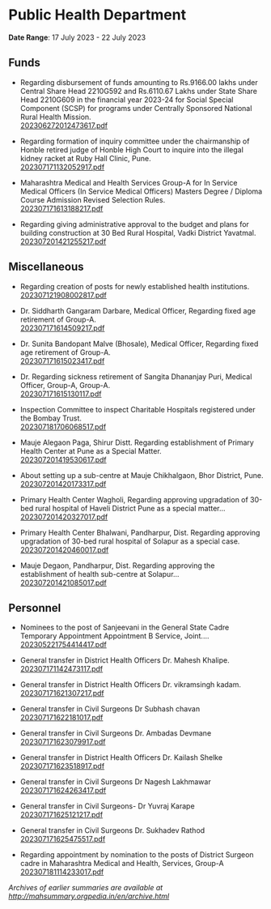 # Public Health Department

**Date Range**: 17 July 2023 - 22 July 2023


## Funds
- Regarding disbursement of funds amounting to Rs.9166.00 lakhs under Central Share Head 2210G592 and Rs.6110.67 Lakhs under State Share Head 2210G609 in the financial year 2023-24 for Social Special Component (SCSP) for programs under Centrally Sponsored National Rural Health Mission.\
  [202306272012473617.pdf](https://gr.maharashtra.gov.in/Site/Upload/Government%20Resolutions/English/202306272012473617.pdf)

- Regarding formation of inquiry committee under the chairmanship of Honble retired judge of Honble High Court to inquire into the illegal kidney racket at Ruby Hall Clinic, Pune.\
  [202307171132052917.pdf](https://gr.maharashtra.gov.in/Site/Upload/Government%20Resolutions/English/202307171132052917.pdf)

- Maharashtra Medical and Health Services Group-A for In Service Medical Officers (In Service Medical Officers) Masters Degree / Diploma Course Admission Revised Selection Rules.\
  [202307171613188217.pdf](https://gr.maharashtra.gov.in/Site/Upload/Government%20Resolutions/English/202307171613188217.pdf)

- Regarding giving administrative approval to the budget and plans for building construction at 30 Bed Rural Hospital, Vadki District Yavatmal.\
  [202307201421255217.pdf](https://gr.maharashtra.gov.in/Site/Upload/Government%20Resolutions/English/202307201421255217.pdf)

## Miscellaneous
- Regarding creation of posts for newly established health institutions.\
  [202307121908002817.pdf](https://gr.maharashtra.gov.in/Site/Upload/Government%20Resolutions/English/202307121908002817.pdf)

- Dr. Siddharth Gangaram Darbare, Medical Officer, Regarding fixed age retirement of Group-A.\
  [202307171614509217.pdf](https://gr.maharashtra.gov.in/Site/Upload/Government%20Resolutions/English/202307171614509217.pdf)

- Dr. Sunita Bandopant Malve (Bhosale), Medical Officer, Regarding fixed age retirement of Group-A.\
  [202307171615023417.pdf](https://gr.maharashtra.gov.in/Site/Upload/Government%20Resolutions/English/202307171615023417.pdf)

- Dr. Regarding sickness retirement of Sangita Dhananjay Puri, Medical Officer, Group-A, Group-A.\
  [202307171615130117.pdf](https://gr.maharashtra.gov.in/Site/Upload/Government%20Resolutions/English/202307171615130117.pdf)

- Inspection Committee to inspect Charitable Hospitals registered under the Bombay Trust.\
  [202307181706068517.pdf](https://gr.maharashtra.gov.in/Site/Upload/Government%20Resolutions/English/202307181706068517.pdf)

- Mauje Alegaon Paga, Shirur Distt. Regarding establishment of Primary Health Center at Pune as a Special Matter.\
  [202307201419530617.pdf](https://gr.maharashtra.gov.in/Site/Upload/Government%20Resolutions/English/202307201419530617.pdf)

- About setting up a sub-centre at Mauje Chikhalgaon, Bhor District, Pune.\
  [202307201420173317.pdf](https://gr.maharashtra.gov.in/Site/Upload/Government%20Resolutions/English/202307201420173317.pdf)

- Primary Health Center Wagholi, Regarding approving upgradation of 30-bed rural hospital of Haveli District Pune as a special matter...\
  [202307201420327017.pdf](https://gr.maharashtra.gov.in/Site/Upload/Government%20Resolutions/English/202307201420327017.pdf)

- Primary Health Center Bhalwani, Pandharpur, Dist. Regarding approving upgradation of 30-bed rural hospital of Solapur as a special case.\
  [202307201420460017.pdf](https://gr.maharashtra.gov.in/Site/Upload/Government%20Resolutions/English/202307201420460017.pdf)

- Mauje Degaon, Pandharpur, Dist. Regarding approving the establishment of health sub-centre at Solapur...\
  [202307201421085017.pdf](https://gr.maharashtra.gov.in/Site/Upload/Government%20Resolutions/English/202307201421085017.pdf)

## Personnel
- Nominees to the post of Sanjeevani in the General State Cadre Temporary Appointment Appointment B Service, Joint....\
  [202305221754414417.pdf](https://gr.maharashtra.gov.in/Site/Upload/Government%20Resolutions/English/202305221754414417.pdf)

- General transfer in District Health Officers Dr. Mahesh Khalipe.\
  [202307171142473117.pdf](https://gr.maharashtra.gov.in/Site/Upload/Government%20Resolutions/English/202307171142473117.pdf)

- General transfer in District Health Officers Dr. vikramsingh kadam.\
  [202307171621307217.pdf](https://gr.maharashtra.gov.in/Site/Upload/Government%20Resolutions/English/202307171621307217.pdf)

- General transfer in Civil Surgeons Dr Subhash chavan\
  [202307171622181017.pdf](https://gr.maharashtra.gov.in/Site/Upload/Government%20Resolutions/English/202307171622181017.pdf)

- General transfer in Civil Surgeons Dr. Ambadas Devmane\
  [202307171623079917.pdf](https://gr.maharashtra.gov.in/Site/Upload/Government%20Resolutions/English/202307171623079917.pdf)

- General transfer in District Health Officers Dr. Kailash Shelke\
  [202307171623518917.pdf](https://gr.maharashtra.gov.in/Site/Upload/Government%20Resolutions/English/202307171623518917.pdf)

- General transfer in Civil Surgeons Dr Nagesh Lakhmawar\
  [202307171624263417.pdf](https://gr.maharashtra.gov.in/Site/Upload/Government%20Resolutions/English/202307171624263417.pdf)

- General transfer in Civil Surgeons- Dr Yuvraj Karape\
  [202307171625121217.pdf](https://gr.maharashtra.gov.in/Site/Upload/Government%20Resolutions/English/202307171625121217.pdf)

- General transfer in Civil Surgeons Dr. Sukhadev Rathod\
  [202307171625475517.pdf](https://gr.maharashtra.gov.in/Site/Upload/Government%20Resolutions/English/202307171625475517.pdf)

- Regarding appointment by nomination to the posts of District Surgeon cadre in Maharashtra Medical and Health, Services, Group-A\
  [202307181114233017.pdf](https://gr.maharashtra.gov.in/Site/Upload/Government%20Resolutions/English/202307181114233017.pdf)


*Archives of earlier summaries are available at http://mahsummary.orgpedia.in/en/archive.html*